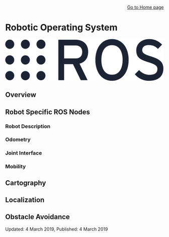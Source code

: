 <p align="right">
<a href="https://tjlw.github.io/">Go to Home page</a>
</p>




# Robotic Operating System

<p align="center"> <img width="auto" src="https://github.com/TJLW/tjlw.github.io/blob/master/Projects/ROS/Images/ros_logo.png?raw=True"/> </p>


## Overview



## Robot Specific ROS Nodes

### Robot Description

### Odometry

### Joint Interface

### Mobility



## Cartography

## Localization

## Obstacle Avoidance









Updated: 4 March 2019, Published: 4 March 2019
